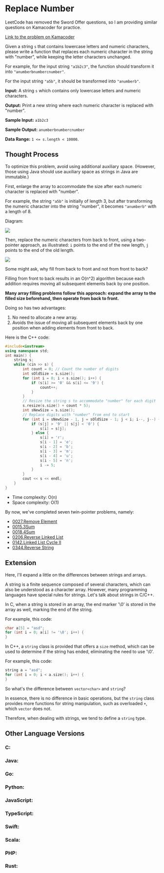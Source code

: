 # Replace Number

LeetCode has removed the Sword Offer questions, so I am providing similar questions on Kamacoder for practice. 

[Link to the problem on Kamacoder](https://kamacoder.com/problempage.php?pid=1064)

Given a string `s` that contains lowercase letters and numeric characters, please write a function that replaces each numeric character in the string with "number", while keeping the letter characters unchanged.

For example, for the input string `"a1b2c3"`, the function should transform it into `"anumberbnumbercnumber"`.

For the input string `"a5b"`, it should be transformed into `"anumberb"`.

**Input:** A string `s` which contains only lowercase letters and numeric characters.

**Output:** Print a new string where each numeric character is replaced with "number".

**Sample Input:** `a1b2c3`

**Sample Output:** `anumberbnumbercnumber`

**Data Range:** `1 <= s.length < 10000`.

## Thought Process

To optimize this problem, avoid using additional auxiliary space. (However, those using Java should use auxiliary space as strings in Java are immutable.)

First, enlarge the array to accommodate the size after each numeric character is replaced with "number".

For example, the string `"a5b"` is initially of length 3, but after transforming the numeric character into the string "number", it becomes `"anumberb"` with a length of 8.

Diagram:

![](https://file1.kamacoder.com/i/algo/20231030165201.png) 

Then, replace the numeric characters from back to front, using a two-pointer approach, as illustrated: `i` points to the end of the new length, `j` points to the end of the old length.

![](https://file1.kamacoder.com/i/algo/20231030173058.png)

Some might ask, why fill from back to front and not from front to back?

Filling from front to back results in an O(n^2) algorithm because each addition requires moving all subsequent elements back by one position.

**Many array filling problems follow this approach: expand the array to the filled size beforehand, then operate from back to front.**

Doing so has two advantages:

1. No need to allocate a new array.
2. Avoids the issue of moving all subsequent elements back by one position when adding elements from front to back.

Here is the C++ code:

```cpp
#include<iostream>
using namespace std;
int main() {
    string s;
    while (cin >> s) {
        int count = 0; // Count the number of digits
        int sOldSize = s.size();
        for (int i = 0; i < s.size(); i++) {
            if (s[i] >= '0' && s[i] <= '9') {
                count++;
            }
        }
        // Resize the string s to accommodate "number" for each digit
        s.resize(s.size() + count * 5);
        int sNewSize = s.size();
        // Replace digits with "number" from end to start
        for (int i = sNewSize - 1, j = sOldSize - 1; j < i; i--, j--) {
            if (s[j] > '9' || s[j] < '0') {
                s[i] = s[j];
            } else {
                s[i] = 'r';
                s[i - 1] = 'e';
                s[i - 2] = 'b';
                s[i - 3] = 'm';
                s[i - 4] = 'u';
                s[i - 5] = 'n';
                i -= 5;
            }
        }
        cout << s << endl;
    }
}
```

* Time complexity: O(n)
* Space complexity: O(1)

By now, we've completed seven twin-pointer problems, namely:

* [0027.Remove Element](https://keetcoder.com/problems/0027.remove-element.html)
* [0015.3Sum](https://keetcoder.com/problems/0015.3sum.html)
* [0018.4Sum](https://keetcoder.com/problems/0018.4sum.html)
* [0206.Reverse Linked List](https://keetcoder.com/problems/0206.reverse-linked-list.html)
* [0142.Linked List Cycle II](https://keetcoder.com/problems/0142.linked-list-cycle-ii.html)
* [0344.Reverse String](https://keetcoder.com/problems/0344.reverse-string.html)

## Extension

Here, I'll expand a little on the differences between strings and arrays.

A string is a finite sequence composed of several characters, which can also be understood as a character array. However, many programming languages have special rules for strings. Let's talk about strings in C/C++.

In C, when a string is stored in an array, the end marker '\0' is stored in the array as well, marking the end of the string.

For example, this code:

```c
char a[5] = "asd";
for (int i = 0; a[i] != '\0'; i++) {
}
```

In C++, a `string` class is provided that offers a `size` method, which can be used to determine if the string has ended, eliminating the need to use '\0'.

For example, this code:

```cpp
string a = "asd";
for (int i = 0; i < a.size(); i++) {
}
```

So what's the difference between `vector<char>` and `string`?

In essence, there is no difference in basic operations, but the `string` class provides more functions for string manipulation, such as overloaded `+`, which `vector` does not.

Therefore, when dealing with strings, we tend to define a `string` type.

## Other Language Versions

### C:

### Java:

### Go:

### Python:

### JavaScript:

### TypeScript:

### Swift:

### Scala:

### PHP:

### Rust: